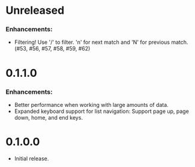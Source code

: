 # Unreleased

### Enhancements:

- Filtering! Use '/' to filter. 'n' for next match and 'N' for previous match. (#53, #56, #57, #58, #59, #62)

# 0.1.1.0

### Enhancements:

- Better performance when working with large amounts of data.
- Expanded keyboard support for list navigation:
  Support page up, page down, home, and end keys.

# 0.1.0.0

- Initial release.
